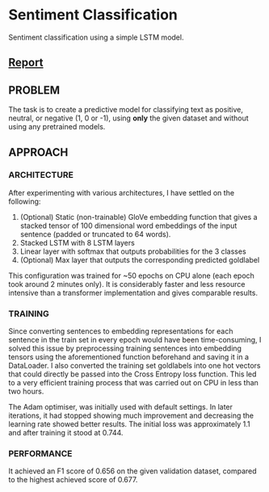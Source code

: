 # Sentiment Classification

Sentiment classification using a simple LSTM model.


## [Report](https://drive.google.com/file/d/1TsYpc00hfyAFGBvnTVzrSag8ijz80Tfd/view?usp=share_link)


## **PROBLEM**

The task is to create a predictive model for classifying text as positive, neutral, or negative (1, 0 or -1), using **only** the given dataset and without using any pretrained models.

## **APPROACH**


### **ARCHITECTURE**

After experimenting with various architectures, I have settled on the following:
1. (Optional) Static (non-trainable) GloVe embedding function that gives a stacked tensor of 100 dimensional word embeddings of the input sentence (padded or truncated to 64 words).
2. Stacked LSTM with 8 LSTM layers 
3. Linear layer with softmax that outputs probabilities for the 3 classes
4. (Optional) Max layer that outputs the corresponding predicted goldlabel

This configuration was trained for ~50 epochs on CPU alone (each epoch took around 2 minutes only). It is considerably faster and less resource intensive than  a transformer implementation and gives comparable results.



### **TRAINING**

Since converting sentences to embedding representations for each sentence in the train set in every epoch would have been time-consuming, I solved this issue by preprocessing training sentences into embedding tensors using the aforementioned function beforehand and saving it in a DataLoader. I also converted the training set goldlabels into one hot vectors that could directly be passed into the Cross Entropy loss function. This led to a very efficient training process that was carried out on CPU in less than two hours.

The Adam optimiser, was initially used with default settings. In later iterations, it had stopped showing much improvement and decreasing the learning rate showed better results. 
The initial loss was approximately 1.1 and after training it stood at 0.744.


### **PERFORMANCE**

It achieved an F1 score of 0.656 on the given validation dataset, compared to the highest achieved score of 0.677.
